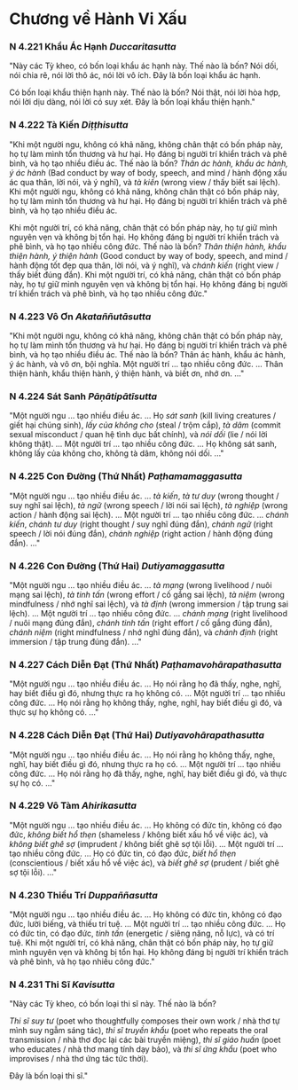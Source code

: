 # Chương về Hành Vi Xấu

### N 4.221 Khẩu Ác Hạnh *Duccaritasutta*

"Này các Tỳ kheo, có bốn loại khẩu ác hạnh này.
Thế nào là bốn? Nói dối, nói chia rẽ, nói lời thô ác, nói lời vô ích. Đây
là bốn loại khẩu ác hạnh.

Có bốn loại khẩu thiện hạnh này. Thế nào là bốn?
Nói thật, nói lời hòa hợp, nói lời dịu dàng, nói lời có suy xét. Đây là
bốn loại khẩu thiện hạnh."

<!--pg-->
### N 4.222 Tà Kiến *Diṭṭhisutta*

"Khi một người ngu, không có khả năng, không chân thật có bốn pháp này, họ tự làm mình tổn thương và hư hại. Họ đáng bị người trí khiển trách và phê bình, và họ tạo nhiều điều ác. Thế nào là bốn? *Thân ác hành, khẩu ác hành, ý ác hành* (Bad conduct by way of body, speech, and mind / hành động xấu ác qua thân, lời nói, và ý nghĩ), và *tà kiến* (wrong view / thấy biết sai lệch). Khi một người ngu, không có khả năng, không chân thật có bốn pháp này, họ tự làm mình tổn thương và hư hại. Họ đáng bị người trí khiển trách và phê bình, và họ tạo nhiều điều ác.

Khi một người trí, có khả năng, chân thật có bốn pháp này, họ tự giữ mình nguyên vẹn và không bị tổn hại. Họ không đáng bị người trí khiển trách và phê bình, và họ tạo nhiều công đức. Thế nào là bốn? *Thân thiện hành, khẩu thiện hành, ý thiện hành* (Good conduct by way of body, speech, and mind / hành động tốt đẹp qua thân, lời nói, và ý nghĩ), và *chánh kiến* (right view / thấy biết đúng đắn). Khi một người trí, có khả năng, chân thật có bốn pháp này, họ tự giữ mình nguyên vẹn và không bị tổn hại. Họ không đáng bị người trí khiển trách và phê bình, và họ tạo nhiều công đức."

<!--pg-->
### N 4.223 Vô Ơn *Akataññutāsutta*

"Khi một người ngu, không có khả năng, không chân thật có bốn pháp này, họ tự làm mình tổn thương và hư hại. Họ đáng bị người trí khiển trách và phê bình, và họ tạo nhiều điều ác. Thế nào là bốn? Thân ác hành, khẩu ác hành, ý ác hành, và vô ơn, bội nghĩa. Một người trí ... tạo nhiều công đức. ... Thân thiện hành, khẩu thiện hành, ý thiện hành, và biết ơn, nhớ ơn. ..."

<!--pg-->
### N 4.224 Sát Sanh *Pāṇātipātīsutta*

"Một người ngu ... tạo nhiều điều ác. ... Họ *sát sanh* (kill living creatures / giết hại chúng sinh), *lấy của không cho* (steal / trộm cắp), *tà dâm* (commit sexual misconduct / quan hệ tình dục bất chính), và *nói dối* (lie / nói lời không thật). ... Một người trí ... tạo nhiều công đức. ... Họ không sát sanh, không lấy của không cho, không tà dâm, không nói dối. ..."

<!--pg-->
### N 4.225 Con Đường (Thứ Nhất) *Paṭhamamaggasutta*

"Một người ngu ... tạo nhiều điều ác. ... *tà kiến*, *tà tư duy* (wrong thought / suy nghĩ sai lệch), *tà ngữ* (wrong speech / lời nói sai lệch), *tà nghiệp* (wrong action / hành động sai lệch). ... Một người trí ... tạo nhiều công đức. ... *chánh kiến*, *chánh tư duy* (right thought / suy nghĩ đúng đắn), *chánh ngữ* (right speech / lời nói đúng đắn), *chánh nghiệp* (right action / hành động đúng đắn). ..."

### N 4.226 Con Đường (Thứ Hai) *Dutiyamaggasutta*

"Một người ngu ... tạo nhiều điều ác. ... *tà mạng* (wrong livelihood / nuôi mạng sai lệch), *tà tinh tấn* (wrong effort / cố gắng sai lệch), *tà niệm* (wrong mindfulness / nhớ nghĩ sai lệch), và *tà định* (wrong immersion / tập trung sai lệch). ... Một người trí ... tạo nhiều công đức. ... *chánh mạng* (right livelihood / nuôi mạng đúng đắn), *chánh tinh tấn* (right effort / cố gắng đúng đắn), *chánh niệm* (right mindfulness / nhớ nghĩ đúng đắn), và *chánh định* (right immersion / tập trung đúng đắn). ..."

<!--pg-->
### N 4.227 Cách Diễn Đạt (Thứ Nhất) *Paṭhamavohārapathasutta*

"Một người ngu ... tạo nhiều điều ác. ... Họ nói rằng họ đã thấy, nghe, nghĩ, hay biết điều gì đó, nhưng thực ra họ không có. ... Một người trí ... tạo nhiều công đức. ... Họ nói rằng họ không thấy, nghe, nghĩ, hay biết điều gì đó, và thực sự họ không có. ..."

<!--pg-->
### N 4.228 Cách Diễn Đạt (Thứ Hai) *Dutiyavohārapathasutta*

"Một người ngu ... tạo nhiều điều ác. ... Họ nói rằng họ không thấy, nghe, nghĩ, hay biết điều gì đó, nhưng thực ra họ có. ... Một người trí ... tạo nhiều công đức. ... Họ nói rằng họ đã thấy, nghe, nghĩ, hay biết điều gì đó, và thực sự họ có. ..."

<!--pg-->
### N 4.229 Vô Tàm *Ahirikasutta*

"Một người ngu ... tạo nhiều điều ác. ... Họ không có đức tin, không có đạo đức, *không biết hổ thẹn* (shameless / không biết xấu hổ về việc ác), và *không biết ghê sợ* (imprudent / không biết ghê sợ tội lỗi). ... Một người trí ... tạo nhiều công đức. ... Họ có đức tin, có đạo đức, *biết hổ thẹn* (conscientious / biết xấu hổ về việc ác), và *biết ghê sợ* (prudent / biết ghê sợ tội lỗi). ..."

<!--pg-->
### N 4.230 Thiểu Trí *Duppaññasutta*

"Một người ngu ... tạo nhiều điều ác. ... Họ không có đức tin, không có đạo đức, lười biếng, và thiếu trí tuệ. ... Một người trí ... tạo nhiều công đức. ... Họ có đức tin, có đạo đức, *tinh tấn* (energetic / siêng năng, nỗ lực), và có trí tuệ. Khi một người trí, có khả năng, chân thật có bốn pháp này, họ tự giữ mình nguyên vẹn và không bị tổn hại. Họ không đáng bị người trí khiển trách và phê bình, và họ tạo nhiều công đức."

<!--pg-->
### N 4.231 Thi Sĩ *Kavisutta*

"Này các Tỳ kheo, có bốn loại thi sĩ này. Thế nào là bốn?

*Thi sĩ suy tư* (poet who thoughtfully composes their own work / nhà thơ tự mình suy ngẫm sáng tác), *thi sĩ truyền khẩu* (poet who repeats the oral transmission / nhà thơ đọc lại các bài truyền miệng), *thi sĩ giáo huấn* (poet who educates / nhà thơ mang tính dạy bảo), và *thi sĩ ứng khẩu* (poet who improvises / nhà thơ ứng tác tức thời).

Đây là bốn loại thi sĩ."